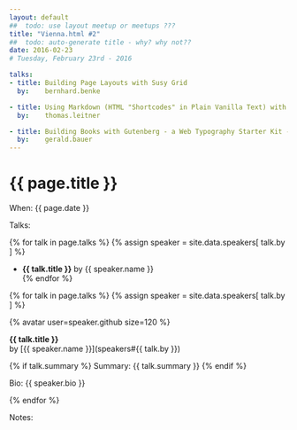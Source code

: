 ```yaml
---
layout: default
##  todo: use layout meetup or meetups ???
title: "Vienna.html #2"   
##  todo: auto-generate title - why? why not??
date: 2016-02-23  
# Tuesday, February 23rd - 2016

talks:
- title: Building Page Layouts with Susy Grid
  by:    bernhard.benke

- title: Using Markdown (HTML "Shortcodes" in Plain Vanilla Text) with the kramdown Library and Tools
  by:    thomas.leitner

- title: Building Books with Gutenberg - a Web Typography Starter Kit - and Jekyll - a Static Site Builder
  by:    gerald.bauer
---
```



# {{ page.title }}


When: {{ page.date }}


Talks:

<!-- todo: add big avatars first -->

{% for talk in page.talks %}
{% assign speaker = site.data.speakers[ talk.by ] %}
- **{{ talk.title }}** by {{ speaker.name }}  
{% endfor %}


<!-- details -->

{% for talk in page.talks %}
{% assign speaker = site.data.speakers[ talk.by ] %}

{% avatar user=speaker.github size=120 %}

**{{ talk.title }}**  
by
[{{ speaker.name }}](speakers#{{ talk.by }})

{% if talk.summary %}
Summary: {{ talk.summary }}
{% endif %}


Bio: {{ speaker.bio }}


{% endfor %}

<!--
- **Building Page Layouts with Susy Grid** by [Bernhard Benke](speakers#bernhard.benke)
    - Bio: {{ site.data.speakers[ 'bernhard.benke' ].bio }}
- **Using Markdown (HTML "Shortcodes" in Plain Vanilla Text) with the kramdown Library and Tools** by [Thomas Leitner](speakers#thomas.leitner)
    - Bio: {{ site.data.speakers[ 'thomas.leitner' ].bio }}
- **Building Books with Gutenberg - a Web Typography Starter Kit - and Jekyll - a Static Site Builder** by [Gerald Bauer](speakers#gerald.bauer)
    - Bio: {{ site.data.speakers[ 'gerald.bauer' ].bio }}
-->

Notes:

<!-- add notes here -->
